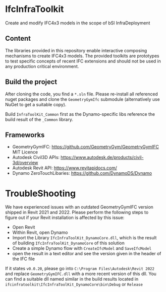 # IfcInfraToolkit

Create and modify IFC4x3 models in the scope of bSI InfraDeployment 

## Content 

The libraries provided in this repository enable interactive composing mechanisms to create IFC4x3 models. 
The provided toolkits are prototypes to test specific concepts of recent IFC extensions and should not be used in any production critical environment. 

## Build the project

After cloning the code, you find a `*.sln` file. 
Please re-install all referenced nuget packages and clone the `GeometryGymIfc` submodule (alternatively use NuGet to get a suitable copy). 

Build `InfraToolKit_Common` first as the Dynamo-specific libs reference the build result of the `_Common` library.

## Frameworks
- GeometryGymIFC: https://github.com/GeometryGym/GeometryGymIFC MIT Licence
- Autodesk Civil3D APIs: https://www.autodesk.de/products/civil-3d/overview 
- Autodesk Revit API: https://www.revitapidocs.com/ 
- Dynamo ZeroTouchLibaries: https://github.com/DynamoDS/Dynamo 


# TroubleShooting

We have experienced issues with an outdated GeometryGymIFC version shipped in Revit 2021 and 2022. 
Please perform the following steps to figure out if your Revit installation is affected by this issue: 

- Open Revit
- Within Revit, open Dynamo
- Import the Library `IfcInfraToolKit_DynamoCore.dll`, which is the result of building `IfcInfraToolKit_DynamoCore` of this solution
- Create a simple Dynamo flow with `CreateIfcModel` and `SaveIfcModel`
- open the result in a text editor and see the version given in the header of the IFC file

If it states `v0.0.20`, please go into `C:\Program Files\Autodesk\Revit 2022` and replace `GeometryGymIFC.dll` with a more recent version of this dll. 
You can find a suitable dll named similar in the build results located in `ifcinfratoolkit\IfcInfraToolKit_DynamoCore\bin\Debug` or `Release`
